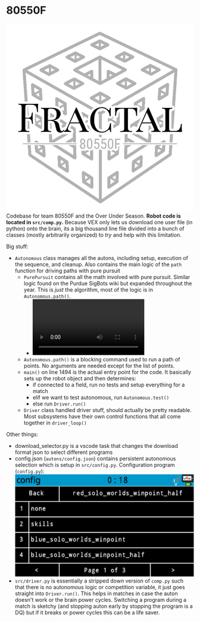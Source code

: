 # 80550F
![logo](resources/VEX_Fractal_Logo.jpg)
Codebase for team 80550F and the Over Under Season.
**Robot code is located in `src/comp.py`.** Because VEX only lets us download one user file (in python) onto the brain, its a big thousand line file divided into a bunch of classes (mostly arbitrarily organized) to *try* and help with this limitation.

Big stuff:
- `Autonomous` class manages all the autons, including setup, execution of the sequence, and cleanup. Also contains the main logic of the `path` function for driving paths with pure pursuit
  - `PurePursuit` contains all the math involved with pure pursuit. Similar logic found on the Purdue SigBots wiki but expanded throughout the year. This is *just* the algorithm, most of the logic is in `Autonomous.path()`.
    - <video controls src="resources/pure_pursuit.mp4" title="Pure Pursuit"></video>
  - `Autonomous.path()` is a blocking command used to run a path of points. No arguments are needed except for the list of points. 
  - `main()` on line 1494 is the actual entry point for the code. It basically sets up the robot object and then determines:
    - if connected to a field, run no tests and setup everything for a match
    - elif we want to test autonomous, run `Autonomous.test()`
    - else run `Driver.run()`
  - `Driver` class handled driver stuff, should actually be pretty readable. Most subsystems have their own control functions that all come together in `driver_loop()`

Other things:
- download_selector.py is a vscode task that changes the download format json to select different programs
- config.json (`autons/config.json`) contains persistent autonomous selection which is setup in `src/config.py`.
Configuration program (`config.py`):
    ![configuration program](resources/config.png)
- `src/driver.py` is essentially a stripped down version of `comp.py` such that there is no autonomous logic or competition variable, it just goes straight into `Driver.run()`. This helps in matches in case the auton doesn't work or the brain power cycles. Switching a program during a match is sketchy (and stopping auton early by stopping the program is a DQ) but if it breaks or power cycles this can be a life saver.
